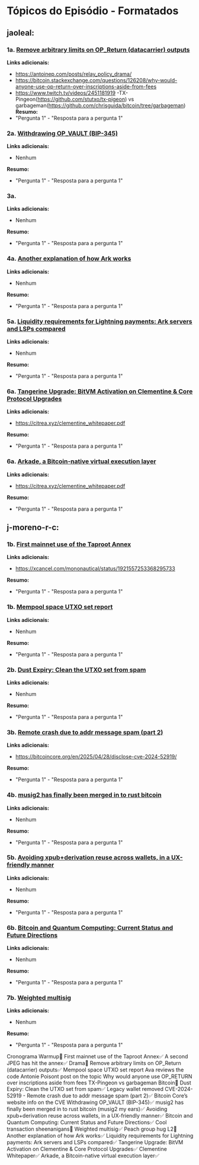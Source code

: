 # Tópicos do Episódio - Formatados

## jaoleal:

### 1a. [Remove arbitrary limits on OP_Return (datacarrier) outputs](https://github.com/bitcoin/bitcoin/pull/32359)
**Links adicionais:**
- https://antoinep.com/posts/relay_policy_drama/
- https://bitcoin.stackexchange.com/questions/126208/why-would-anyone-use-op-return-over-inscriptions-aside-from-fees
- https://www.twitch.tv/videos/2451181919
-TX-Pingeon(https://github.com/stutxo/tx-pigeon) vs garbageman(https://github.com/chrisguida/bitcoin/tree/garbageman)
**Resumo:**
- "Pergunta 1" - "Resposta para a pergunta 1"

### 2a. [Withdrawing OP_VAULT (BIP-345)](https://delvingbitcoin.org/t/withdrawing-op-vault-bip-345/1670)
**Links adicionais:**
- Nenhum

**Resumo:**
- "Pergunta 1" - "Resposta para a pergunta 1"

### 3a. []()
**Links adicionais:**
- Nenhum

**Resumo:**
- "Pergunta 1" - "Resposta para a pergunta 1"

### 4a. [Another explanation of how Ark works](https://nehanarula.org/2025/05/20/ark)
**Links adicionais:**
- Nenhum

**Resumo:**
- "Pergunta 1" - "Resposta para a pergunta 1"

### 5a. [Liquidity requirements for Lightning payments: Ark servers and LSPs compared](https://blog.second.tech/ark-liquidity-research-01)
**Links adicionais:**
- Nenhum

**Resumo:**
- "Pergunta 1" - "Resposta para a pergunta 1"

### 6a. [Tangerine Upgrade: BitVM Activation on Clementine & Core Protocol Upgrades](https://www.blog.citrea.xyz/tangerine-upgrade-bitvm-activation-on-clementine/)
**Links adicionais:**
- https://citrea.xyz/clementine_whitepaper.pdf

**Resumo:**
- "Pergunta 1" - "Resposta para a pergunta 1"

### 6a. [Arkade, a Bitcoin-native virtual execution layer](https://xcancel.com/tierotiero/status/1927724597266571282)
**Links adicionais:**
- https://citrea.xyz/clementine_whitepaper.pdf

**Resumo:**
- "Pergunta 1" - "Resposta para a pergunta 1"


## j-moreno-r-c:

### 1b. [First mainnet use of the Taproot Annex](https://xcancel.com/mononautical/status/1921180666831499737)
**Links adicionais:**
- https://xcancel.com/mononautical/status/1921557253368295733

**Resumo:**
- "Pergunta 1" - "Resposta para a pergunta 1"



### 1b. [Mempool space UTXO set report](https://xcancel.com/orangesurfbtc/status/1924604141977956745?s=46)
**Links adicionais:**
- Nenhum

**Resumo:**
- "Pergunta 1" - "Resposta para a pergunta 1"

### 2b. [Dust Expiry: Clean the UTXO set from spam](https://delvingbitcoin.org/t/dust-expiry-clean-the-utxo-set-from-spam/1707/1)
**Links adicionais:**
- Nenhum

**Resumo:**
- "Pergunta 1" - "Resposta para a pergunta 1"

### 3b. [Remote crash due to addr message spam (part 2)](https://github.com/advisories/GHSA-qwp9-p9rr-h729)
**Links adicionais:**
- https://bitcoincore.org/en/2025/04/28/disclose-cve-2024-52919/

**Resumo:**
- "Pergunta 1" - "Resposta para a pergunta 1"

### 4b. [musig2 has finally been merged in to rust bitcoin](https://github.com/rust-bitcoin/rust-secp256k1/pull/716)
**Links adicionais:**
- Nenhum

**Resumo:**
- "Pergunta 1" - "Resposta para a pergunta 1"

### 5b. [Avoiding xpub+derivation reuse across wallets, in a UX-friendly manner](https://delvingbitcoin.org/t/avoiding-xpub-derivation-reuse-across-wallets-in-a-ux-friendly-manner/1644/1)
**Links adicionais:**
- Nenhum

**Resumo:**
- "Pergunta 1" - "Resposta para a pergunta 1"

### 6b. [Bitcoin and Quantum Computing: Current Status and Future Directions](https://chaincode.com/bitcoin-post-quantum.pdf)
**Links adicionais:**
- Nenhum

**Resumo:**
- "Pergunta 1" - "Resposta para a pergunta 1"

### 7b. [Weighted multisig](https://xcancel.com/mononautical/status/1921012232747421892)
**Links adicionais:**
- Nenhum

**Resumo:**
- "Pergunta 1" - "Resposta para a pergunta 1"


Cronograma
Warmup🌟
First mainnet use of the Taproot Annex✅
    A second JPEG has hit the annex✅
Drama🌟
Remove arbitrary limits on OP_Return (datacarrier) outputs✅
    Mempool space UTXO set report
    Ava reviews the code
    Antonie Poisont post on the topic
    Why would anyone use OP_RETURN over inscriptions aside from fees
    TX-Pingeon vs garbageman
Bitcoin🌟
Dust Expiry: Clean the UTXO set from spam✅
Legacy wallet removed
CVE-2024-52919 - Remote crash due to addr message spam (part 2)✅
    Bitcoin Core’s website info on the CVE
Withdrawing OP_VAULT (BIP-345)✅
musig2 has finally been merged in to rust bitcoin (musig2 my ears)✅
Avoiding xpub+derivation reuse across wallets, in a UX-friendly manner✅
Bitcoin and Quantum Computing: Current Status and Future Directions✅
Cool transaction sheenanigans🌟
Weighted multisig✅
Peach group hug
L2🌟
Another explanation of how Ark works✅
Liquidity requirements for Lightning payments: Ark servers and LSPs compared✅
Tangerine Upgrade: BitVM Activation on Clementine & Core Protocol Upgrades✅
    Clementine Whitepaper✅
Arkade, a Bitcoin-native virtual execution layer✅
